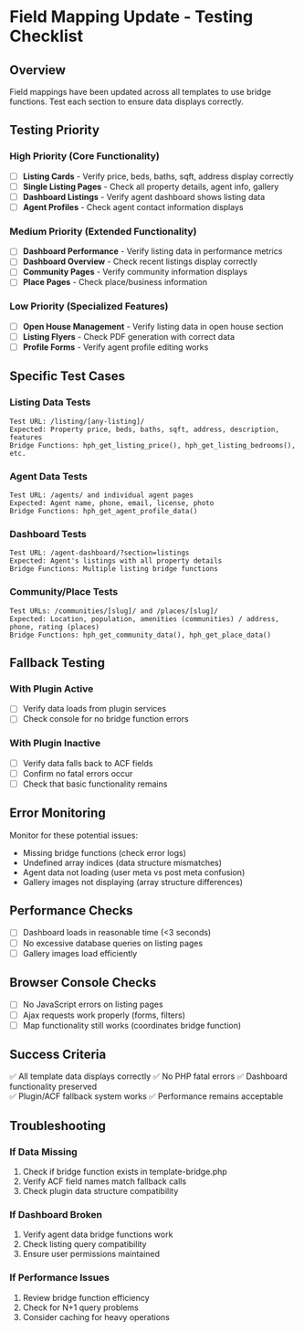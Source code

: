 # Field Mapping Update - Testing Checklist

## Overview
Field mappings have been updated across all templates to use bridge functions. Test each section to ensure data displays correctly.

## Testing Priority

### High Priority (Core Functionality)
- [ ] **Listing Cards** - Verify price, beds, baths, sqft, address display correctly
- [ ] **Single Listing Pages** - Check all property details, agent info, gallery
- [ ] **Dashboard Listings** - Verify agent dashboard shows listing data
- [ ] **Agent Profiles** - Check agent contact information displays

### Medium Priority (Extended Functionality)  
- [ ] **Dashboard Performance** - Verify listing data in performance metrics
- [ ] **Dashboard Overview** - Check recent listings display correctly
- [ ] **Community Pages** - Verify community information displays
- [ ] **Place Pages** - Check place/business information

### Low Priority (Specialized Features)
- [ ] **Open House Management** - Verify listing data in open house section
- [ ] **Listing Flyers** - Check PDF generation with correct data
- [ ] **Profile Forms** - Verify agent profile editing works

## Specific Test Cases

### Listing Data Tests
```
Test URL: /listing/[any-listing]/
Expected: Property price, beds, baths, sqft, address, description, features
Bridge Functions: hph_get_listing_price(), hph_get_listing_bedrooms(), etc.
```

### Agent Data Tests  
```
Test URL: /agents/ and individual agent pages
Expected: Agent name, phone, email, license, photo
Bridge Functions: hph_get_agent_profile_data()
```

### Dashboard Tests
```
Test URL: /agent-dashboard/?section=listings
Expected: Agent's listings with all property details
Bridge Functions: Multiple listing bridge functions
```

### Community/Place Tests
```
Test URLs: /communities/[slug]/ and /places/[slug]/
Expected: Location, population, amenities (communities) / address, phone, rating (places)
Bridge Functions: hph_get_community_data(), hph_get_place_data()
```

## Fallback Testing

### With Plugin Active
- [ ] Verify data loads from plugin services
- [ ] Check console for no bridge function errors

### With Plugin Inactive  
- [ ] Verify data falls back to ACF fields
- [ ] Confirm no fatal errors occur
- [ ] Check that basic functionality remains

## Error Monitoring
Monitor for these potential issues:
- Missing bridge functions (check error logs)
- Undefined array indices (data structure mismatches)  
- Agent data not loading (user meta vs post meta confusion)
- Gallery images not displaying (array structure differences)

## Performance Checks
- [ ] Dashboard loads in reasonable time (<3 seconds)
- [ ] No excessive database queries on listing pages
- [ ] Gallery images load efficiently

## Browser Console Checks
- [ ] No JavaScript errors on listing pages
- [ ] Ajax requests work properly (forms, filters)
- [ ] Map functionality still works (coordinates bridge function)

## Success Criteria
✅ All template data displays correctly
✅ No PHP fatal errors
✅ Dashboard functionality preserved  
✅ Plugin/ACF fallback system works
✅ Performance remains acceptable

## Troubleshooting

### If Data Missing
1. Check if bridge function exists in template-bridge.php
2. Verify ACF field names match fallback calls
3. Check plugin data structure compatibility

### If Dashboard Broken
1. Verify agent data bridge functions work
2. Check listing query compatibility
3. Ensure user permissions maintained

### If Performance Issues
1. Review bridge function efficiency
2. Check for N+1 query problems
3. Consider caching for heavy operations
